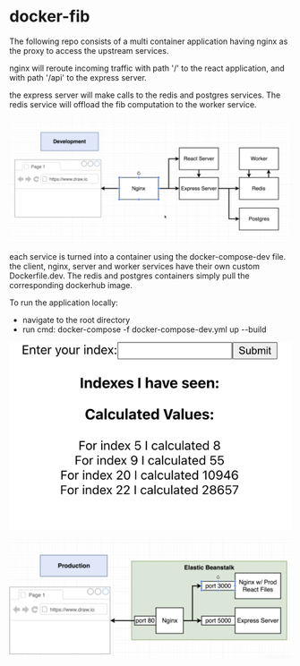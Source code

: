 # docker-fib

The following repo consists of a multi container application having nginx as the proxy to access the upstream services.

nginx will reroute incoming traffic with path '/' to the react application, and with path '/api' to the express server.

the express server will make calls to the redis and postgres services. The redis service will offload the fib computation to the worker service.

![](dev-arch.png)

each service is turned into a container using the docker-compose-dev file. the client, nginx, server and worker services have their own custom Dockerfile.dev. The redis and postgres containers simply pull the corresponding dockerhub image.

To run the application locally:

- navigate to the root directory
- run cmd: docker-compose -f docker-compose-dev.yml up --build

![](app.png)

![](prod-arch.png)
